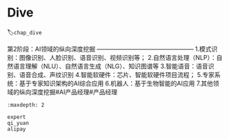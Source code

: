 # Dive
:label:`chap_dive`


第2阶段：AI领域的纵向深度挖掘
————————————————
1.模式识别：图像识别、人脸识别、语音识别、视频识别等；
2.自然语言处理（NLP）：自然语言理解（NLU）、自然语言生成（NLG）、知识图谱等
3.智能语音：语音识别、语音合成、声纹识别
4.智能软硬件：芯片、智能软硬件项目流程；
5.专家系统：基于专家知识架构的AI综合应用
6.机器人：基于生物智能的AI应用
7.其他领域的纵向深度挖掘#​AI产品经理​#​产品经理​

```toc
:maxdepth: 2

expert
qi_yuan
alipay


```


